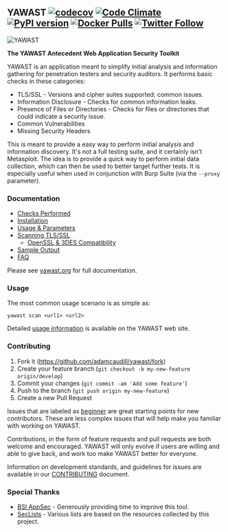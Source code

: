 ## YAWAST [![codecov](https://codecov.io/gh/adamcaudill/yawast/branch/master/graph/badge.svg)](https://codecov.io/gh/adamcaudill/yawast) [![Code Climate](https://codeclimate.com/github/adamcaudill/yawast/badges/gpa.svg)](https://codeclimate.com/github/adamcaudill/yawast) [![PyPI version](https://badge.fury.io/py/yawast.svg)](https://badge.fury.io/py/yawast) [![Docker Pulls](https://img.shields.io/docker/pulls/adamcaudill/yawast.svg)](https://hub.docker.com/r/adamcaudill/yawast/) [![Twitter Follow](https://img.shields.io/twitter/follow/adamcaudill.svg?style=social)](https://twitter.com/intent/user?screen_name=adamcaudill)

![YAWAST](https://github.com/adamcaudill/yawast/raw/master/yawast_logo_v1.svg?sanitize=true)

**The YAWAST Antecedent Web Application Security Toolkit**

YAWAST is an application meant to simplify initial analysis and information gathering for penetration testers and security auditors. It performs basic checks in these categories:

* TLS/SSL - Versions and cipher suites supported; common issues.
* Information Disclosure - Checks for common information leaks.
* Presence of Files or Directories - Checks for files or directories that could indicate a security issue.
* Common Vulnerabilities
* Missing Security Headers

This is meant to provide a easy way to perform initial analysis and information discovery. It's not a full testing suite, and it certainly isn't Metasploit. The idea is to provide a quick way to perform initial data collection, which can then be used to better target further tests. It is especially useful when used in conjunction with Burp Suite (via the `--proxy` parameter).

### Documentation

* [Checks Performed](https://yawast.org/checks/)
* [Installation](https://yawast.org/installation/)
* [Usage & Parameters](https://yawast.org/usage/)
* [Scanning TLS/SSL](https://yawast.org/tls/)
  * [OpenSSL & 3DES Compatibility](https://yawast.org/openssl/)
* [Sample Output](https://yawast.org/sample/)
* [FAQ](https://yawast.org/faq/)

Please see [yawast.org](https://yawast.org/) for full documentation.

### Usage

The most common usage scenario is as simple as:

`yawast scan <url1> <url2>`

Detailed [usage information](https://yawast.org/usage/) is available on the YAWAST web site.

### Contributing

1. Fork it (https://github.com/adamcaudill/yawast/fork)
2. Create your feature branch (`git checkout -b my-new-feature origin/develop`)
3. Commit your changes (`git commit -am 'Add some feature'`)
4. Push to the branch (`git push origin my-new-feature`)
5. Create a new Pull Request

Issues that are labeled as [beginner](https://github.com/adamcaudill/yawast/issues?q=is%3Aopen+is%3Aissue+label%3Abeginner) are great starting points for new contributors. These are less complex issues that will help make you familiar with working on YAWAST.

Contributions, in the form of feature requests and pull requests are both welcome and encouraged. YAWAST will only evolve if users are willing and able to give back, and work too make YAWAST better for everyone.

Information on development standards, and guidelines for issues are available in our [CONTRIBUTING](https://github.com/adamcaudill/yawast/blob/master/CONTRIBUTING.md) document.

### Special Thanks

* [BSI AppSec](https://www.appsecconsulting.com/) - Generously providing time to improve this tool.
* [SecLists](https://github.com/danielmiessler/SecLists) - Various lists are based on the resources collected by this project.
